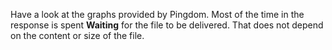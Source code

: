 
 Have a look at the graphs provided by Pingdom. Most of the time in the response is spent **Waiting** for the file to be delivered. That does not depend on the content or size of the file.

